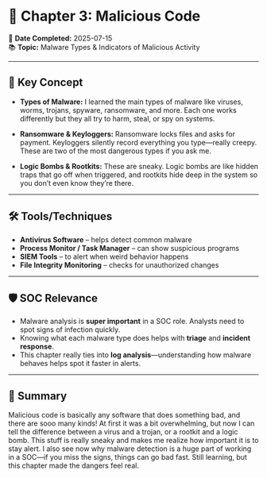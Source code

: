 # 📘 Chapter 3: Malicious Code

📅 **Date Completed:** 2025-07-15  
📚 **Topic:** Malware Types & Indicators of Malicious Activity  

---

## 🔑 Key Concept

- **Types of Malware:** I learned the main types of malware like viruses, worms, trojans, spyware, ransomware, and more. Each one works differently but they all try to harm, steal, or spy on systems.

- **Ransomware & Keyloggers:** Ransomware locks files and asks for payment. Keyloggers silently record everything you type—really creepy. These are two of the most dangerous types if you ask me.

- **Logic Bombs & Rootkits:** These are sneaky. Logic bombs are like hidden traps that go off when triggered, and rootkits hide deep in the system so you don’t even know they’re there.

---

## 🛠️ Tools/Techniques

- **Antivirus Software** – helps detect common malware  
- **Process Monitor / Task Manager** – can show suspicious programs  
- **SIEM Tools** – to alert when weird behavior happens  
- **File Integrity Monitoring** – checks for unauthorized changes  

---

## 🛡️ SOC Relevance

- Malware analysis is **super important** in a SOC role. Analysts need to spot signs of infection quickly.  
- Knowing what each malware type does helps with **triage** and **incident response**.  
- This chapter really ties into **log analysis**—understanding how malware behaves helps spot it faster in alerts.

---

## 📝 Summary

Malicious code is basically any software that does something bad, and there are sooo many kinds! At first it was a bit overwhelming, but now I can tell the difference between a virus and a trojan, or a rootkit and a logic bomb. This stuff is really sneaky and makes me realize how important it is to stay alert. I also see now why malware detection is a huge part of working in a SOC—if you miss the signs, things can go bad fast. Still learning, but this chapter made the dangers feel real.
